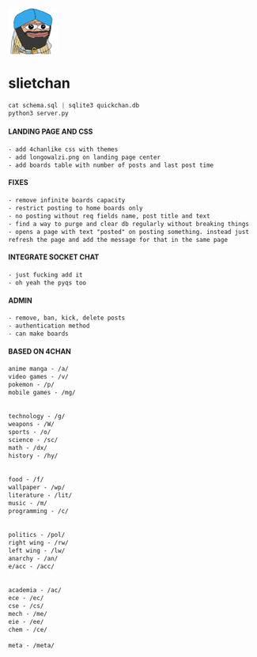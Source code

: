 <img src="longowalzi.png" width="100px">
<h1>slietchan </h1>

```py
cat schema.sql | sqlite3 quickchan.db
python3 server.py
```


#### LANDING PAGE AND CSS
	- add 4chanlike css with themes
	- add longowalzi.png on landing page center
	- add boards table with number of posts and last post time

#### FIXES
	- remove infinite boards capacity
	- restrict posting to home boards only 
	- no posting without req fields name, post title and text
	- find a way to purge and clear db regularly without breaking things
	- opens a page with text "posted" on posting something. instead just refresh the page and add the message for that in the same page
	
#### INTEGRATE SOCKET CHAT
	- just fucking add it 
	- oh yeah the pyqs too

#### ADMIN 
	- remove, ban, kick, delete posts
	- authentication method
	- can make boards

#### BASED ON 4CHAN
    anime manga - /a/
    video games - /v/
    pokemon - /p/
    mobile games - /mg/


    technology - /g/
    weapons - /W/
    sports - /o/
    science - /sc/
    math - /dx/
    history - /hy/


    food - /f/
    wallpaper - /wp/
    literature - /lit/
    music - /m/
    programming - /c/


    politics - /pol/
    right wing - /rw/
    left wing - /lw/
    anarchy - /an/
    e/acc - /acc/


    academia - /ac/
    ece - /ec/
    cse - /cs/
    mech - /me/
    eie - /ee/
    chem - /ce/

    meta - /meta/


